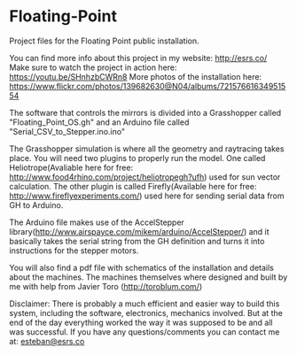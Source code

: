 # Floating-Point
Project files for the Floating Point public installation.

You can find more info about this project in my website: http://esrs.co/
Make sure to watch the project in action here: https://youtu.be/SHnhzbCWRn8
More photos of the installation here: https://www.flickr.com/photos/139682630@N04/albums/72157661634951554

The software that controls the mirrors is divided into a Grasshopper called "Floating_Point_OS.gh" and an Arduino file called "Serial_CSV_to_Stepper.ino.ino"

The Grasshopper simulation is where all the geometry and raytracing takes place. You will need two plugins to properly run the model. One called Heliotrope(Avaliable here for free: http://www.food4rhino.com/project/heliotropegh?ufh) used for sun vector calculation.
The other plugin is called Firefly(Available here for free: http://www.fireflyexperiments.com/) used here for sending serial data from GH to Arduino.

The Arduino file makes use of the AccelStepper library(http://www.airspayce.com/mikem/arduino/AccelStepper/) and it basically takes the serial string from the GH definition and turns it into instructions for the stepper motors.

You will also find a pdf file with schematics of the installation and details about the machines. The machines themselves where designed and built by me with help from Javier Toro (http://toroblum.com/)

Disclaimer:
There is probably a much efficient and easier way to build this system, including the software, electronics, mechanics involved. But at the end of the day everything worked the way it was supposed to be and all was successful. If you have any questions/comments you can contact me at: esteban@esrs.co
